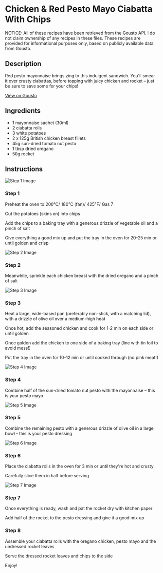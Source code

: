 # Chicken & Red Pesto Mayo Ciabatta With Chips

NOTICE: All of these recipes have been retrieved from the Gousto API. I do not claim ownership of any recipes in these files. These recipes are provided for informational purposes only, based on publicly available data from Gousto.

## Description

Red pesto mayonnaise brings zing to this indulgent sandwich. You'll smear it over crusty ciabattas, before topping with juicy chicken and rocket – just be sure to save some for your chips! 

[View on Gousto](https://www.gousto.co.uk/recipes/cookbook/chicken-red-pesto-mayo-ciabatta-with-chips)

## Ingredients

- 1 mayonnaise sachet (30ml)
- 2 ciabatta rolls 
- 3 white potatoes
- 2 x 125g British chicken breast fillets
- 45g sun-dried tomato nut pesto
- 1 tbsp dried oregano
- 50g rocket

## Instructions

![Step 1 Image](https://production-media.gousto.co.uk/cms/recipe-step-image/Step-1-1599055014170-x200.jpg)

### Step 1

Preheat the oven to 200°C/ 180°C (fan)/ 425°F/ Gas 7

Cut the potatoes (skins on) into chips

Add the chips to a baking tray with a generous drizzle of vegetable oil and a pinch of salt

Give everything a good mix up and put the tray in the oven for 20-25 min or until golden and crisp

![Step 2 Image](https://production-media.gousto.co.uk/cms/recipe-step-image/Step-2-1599555646605-x200.jpg)

### Step 2

Meanwhile, sprinkle each chicken breast with the dried oregano and a pinch of salt

![Step 3 Image](https://production-media.gousto.co.uk/cms/recipe-step-image/Step-3-1599555650703-x200.jpg)

### Step 3

Heat a large, wide-based pan (preferably non-stick, with a matching lid), with a drizzle of olive oil over a medium-high heat

Once hot, add the seasoned chicken and cook for 1-2 min on each side or until golden

Once golden add the chicken to one side of a baking tray (line with tin foil to avoid mess!)

Put the tray in the oven for 10-12 min or until cooked through (no pink meat!)

![Step 4 Image](https://production-media.gousto.co.uk/cms/recipe-step-image/1293.step-4-x200.jpg)

### Step 4

Combine half of the sun-dried tomato nut pesto with the mayonnaise – this is your pesto mayo

![Step 5 Image](https://production-media.gousto.co.uk/cms/recipe-step-image/1293.step-5-x200.jpg)

### Step 5

Combine the remaining pesto with a generous drizzle of olive oil in a large bowl – this is your pesto dressing

![Step 6 Image](https://production-media.gousto.co.uk/cms/recipe-step-image/1293.step-6-x200.jpg)

### Step 6

Place the ciabatta rolls in the oven for 3 min or until they're hot and crusty

Carefully slice them in half before serving

![Step 7 Image](https://production-media.gousto.co.uk/cms/recipe-step-image/1293.step-7-x200.jpg)

### Step 7

Once everything is ready, wash and pat the rocket dry with kitchen paper

Add half of the rocket to the pesto dressing and give it a good mix up

### Step 8

Assemble your ciabatta rolls with the oregano chicken, pesto mayo and the undressed rocket leaves

Serve the dressed rocket leaves and chips to the side

Enjoy!

